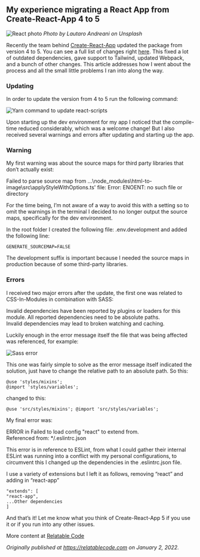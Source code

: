 ## My experience migrating a React App from Create-React-App 4 to 5

![React photo](https://cdn.hashnode.com/res/hashnode/image/upload/v1641140789138/CLjlg8feL.jpeg)
_Photo by Lautaro Andreani on Unsplash_

Recently the team behind [Create-React-App](https://create-react-app.dev/) updated the package from version 4 to 5. You can see a full list of changes right [here](https://github.com/facebook/create-react-app/releases). This fixed a lot of outdated dependencies, gave support to Tailwind, updated Webpack, and a bunch of other changes. This article addresses how I went about the process and all the small little problems I ran into along the way.

### Updating

In order to update the version from 4 to 5 run the following command:

![Yarn command to update react-scripts](https://cdn.hashnode.com/res/hashnode/image/upload/v1641140790654/FALCjxcAZ.png)

Upon starting up the dev environment for my app I noticed that the compile-time reduced considerably, which was a welcome change! But I also received several warnings and errors after updating and starting up the app.

### Warning

My first warning was about the source maps for third party libraries that don’t actually exist:

Failed to parse source map from ...\node\_modules\html-to-image\src\applyStyleWithOptions.ts' file: Error: ENOENT: no such file or directory

For the time being, I’m not aware of a way to avoid this with a setting so to omit the warnings in the terminal I decided to no longer output the source maps, specifically for the dev environment.

In the root folder I created the following file: .env.development and added the following line:

```
GENERATE_SOURCEMAP=FALSE
```

The development suffix is important because I needed the source maps in production because of some third-party libraries.

### Errors

I received two major errors after the update, the first one was related to CSS-In-Modules in combination with SASS:

Invalid dependencies have been reported by plugins or loaders for this module. All reported dependencies need to be absolute paths.  
Invalid dependencies may lead to broken watching and caching.

Luckily enough in the error message itself the file that was being affected was referenced, for example:

![Sass error](https://cdn.hashnode.com/res/hashnode/image/upload/v1641140792165/iXeMKptnj.png)

This one was fairly simple to solve as the error message itself indicated the solution, just have to change the relative path to an absolute path. So this:

```
@use 'styles/mixins'; 
@import 'styles/variables';
```

changed to this:

```
@use 'src/styles/mixins'; @import 'src/styles/variables';
```

My final error was:

ERROR in Failed to load config "react" to extend from.  
Referenced from: \*/.eslintrc.json

This error is in reference to ESLint, from what I could gather their internal ESLint was running into a conflict with my personal configurations, to circumvent this I changed up the dependencies in the .eslintrc.json file.

I use a variety of extensions but I left it as follows, removing “react” and adding in “react-app”

```
"extends": [ 
"react-app", 
...Other dependencies 
]
```

And that’s it! Let me know what you think of Create-React-App 5 if you use it or if you run into any other issues.

More content at [Relatable Code](https://relatablecode.com)

_Originally published at_ [_https://relatablecode.com_](https://relatablecode.com/migrating-a-react-app-from-create-react-app-4-to-5/) _on January 2, 2022._